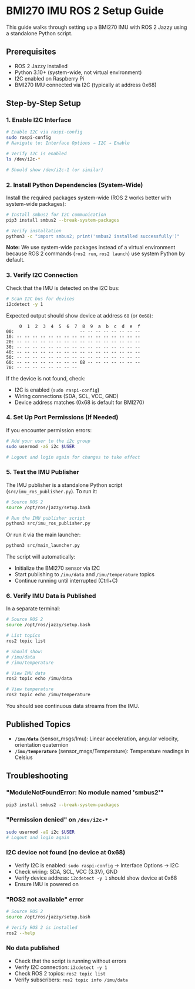 # BMI270 IMU ROS 2 Setup Guide

This guide walks through setting up a BMI270 IMU with ROS 2 Jazzy using a standalone Python script.

## Prerequisites

- ROS 2 Jazzy installed
- Python 3.10+ (system-wide, not virtual environment)
- I2C enabled on Raspberry Pi
- BMI270 IMU connected via I2C (typically at address 0x68)

## Step-by-Step Setup

### 1. **Enable I2C Interface**

```bash
# Enable I2C via raspi-config
sudo raspi-config
# Navigate to: Interface Options → I2C → Enable

# Verify I2C is enabled
ls /dev/i2c-*

# Should show /dev/i2c-1 (or similar)
```

### 2. **Install Python Dependencies (System-Wide)**

Install the required packages system-wide (ROS 2 works better with system-wide packages):

```bash
# Install smbus2 for I2C communication
pip3 install smbus2 --break-system-packages

# Verify installation
python3 -c "import smbus2; print('smbus2 installed successfully')"
```

**Note:** We use system-wide packages instead of a virtual environment because ROS 2 commands (`ros2 run`, `ros2 launch`) use system Python by default.

### 3. **Verify I2C Connection**

Check that the IMU is detected on the I2C bus:

```bash
# Scan I2C bus for devices
i2cdetect -y 1
```

Expected output should show device at address `68` (or `0x68`):
```
     0  1  2  3  4  5  6  7  8  9  a  b  c  d  e  f
00:                         -- -- -- -- -- -- -- -- 
10: -- -- -- -- -- -- -- -- -- -- -- -- -- -- -- -- 
20: -- -- -- -- -- -- -- -- -- -- -- -- -- -- -- -- 
30: -- -- -- -- -- -- -- -- -- -- -- -- -- -- -- -- 
40: -- -- -- -- -- -- -- -- -- -- -- -- -- -- -- -- 
50: -- -- -- -- -- -- -- -- -- -- -- -- -- -- -- -- 
60: -- -- -- -- -- -- -- -- 68 -- -- -- -- -- -- -- 
70: -- -- -- -- -- -- -- --
```

If the device is not found, check:
- I2C is enabled (`sudo raspi-config`)
- Wiring connections (SDA, SCL, VCC, GND)
- Device address matches (0x68 is default for BMI270)

### 4. **Set Up Port Permissions (If Needed)**

If you encounter permission errors:

```bash
# Add your user to the i2c group
sudo usermod -aG i2c $USER

# Logout and login again for changes to take effect
```

### 5. **Test the IMU Publisher**

The IMU publisher is a standalone Python script (`src/imu_ros_publisher.py`). To run it:

```bash
# Source ROS 2
source /opt/ros/jazzy/setup.bash

# Run the IMU publisher script
python3 src/imu_ros_publisher.py
```

Or run it via the main launcher:

```bash
python3 src/main_launcher.py
```

The script will automatically:
- Initialize the BMI270 sensor via I2C
- Start publishing to `/imu/data` and `/imu/temperature` topics
- Continue running until interrupted (Ctrl+C)

### 6. **Verify IMU Data is Published**

In a separate terminal:

```bash
# Source ROS 2
source /opt/ros/jazzy/setup.bash

# List topics
ros2 topic list

# Should show:
# /imu/data
# /imu/temperature

# View IMU data
ros2 topic echo /imu/data

# View temperature
ros2 topic echo /imu/temperature
```

You should see continuous data streams from the IMU.



## Published Topics

- **`/imu/data`** (sensor_msgs/Imu): Linear acceleration, angular velocity, orientation quaternion
- **`/imu/temperature`** (sensor_msgs/Temperature): Temperature readings in Celsius

## Troubleshooting

### "ModuleNotFoundError: No module named 'smbus2'"
```bash
pip3 install smbus2 --break-system-packages
```

### "Permission denied" on `/dev/i2c-*`
```bash
sudo usermod -aG i2c $USER
# Logout and login again
```

### I2C device not found (no device at 0x68)
- Verify I2C is enabled: `sudo raspi-config` → Interface Options → I2C
- Check wiring: SDA, SCL, VCC (3.3V), GND
- Verify device address: `i2cdetect -y 1` should show device at 0x68
- Ensure IMU is powered on

### "ROS2 not available" error
```bash
# Source ROS 2
source /opt/ros/jazzy/setup.bash

# Verify ROS 2 is installed
ros2 --help
```

### No data published
- Check that the script is running without errors
- Verify I2C connection: `i2cdetect -y 1`
- Check ROS 2 topics: `ros2 topic list`
- Verify subscribers: `ros2 topic info /imu/data`
